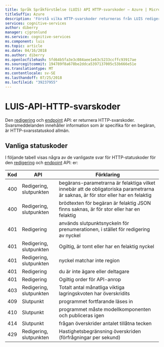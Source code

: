 ```yaml
---
title: Språk Språkförståelse (LUIS) API HTTP-svarskoder – Azure | Microsoft Docs
titleSuffix: Azure
description: 'Förstå vilka HTTP-svarskoder returneras från LUIS redigerings- och slutpunkt-API: er'
services: cognitive-services
author: diberry
manager: cjgronlund
ms.service: cognitive-services
ms.component: luis
ms.topic: article
ms.date: 04/16/2018
ms.author: diberry
ms.openlocfilehash: 5fd64b5fa3e3c084aee1e63c5233ccffc93917ae
ms.sourcegitcommit: 194789f8a678be2ddca5397137005c53b666e51e
ms.translationtype: MT
ms.contentlocale: sv-SE
ms.lasthandoff: 07/25/2018
ms.locfileid: "39237955"
---
```

# <a name="luis-api-http-response-codes"></a>LUIS-API-HTTP-svarskoder
Den [redigering](https://aka.ms/luis-authoring-apis) och [endpoint](https://aka.ms/luis-endpoint-apis) API: er returnera HTTP-svarskoder. Svarsmeddelanden innehåller information som är specifika för en begäran, är HTTP-svarsstatuskod allmän. 

## <a name="common-status-codes"></a>Vanliga statuskoder
I följande tabell visas några av de vanligaste svar för HTTP-statuskoder för den [redigering](https://aka.ms/luis-authoring-apis) och [endpoint](https://aka.ms/luis-endpoint-apis) API: er:

|Kod|API|Förklaring|
|:--|--|--|
|400|Redigering, slutpunkten|begärans-parametrarna är felaktiga vilket innebär att de obligatoriska parametrarna är saknas, är för stor eller har en felaktig|
|400|Redigering, slutpunkten|brödtexten för begäran är felaktig JSON finns saknas, är för stor eller har en felaktig|
|401|Redigering|används slutpunktsnyckeln för prenumerationen, i stället för redigering av nyckel|
|401|Redigering, slutpunkten|Ogiltig, är tomt eller har en felaktig nyckel|
|401|Redigering, slutpunkten| nyckel matchar inte region|
|401|Redigering|du är inte ägare eller deltagare|
|401|Redigering|Ogiltig order för API-anrop|
|403|Redigering, slutpunkten|Totalt antal månatliga viktiga lagringskvoten har överskridits|
|409|Slutpunkt|programmet fortfarande läses in|
|410|Slutpunkt|programmet måste modellkomponenten och publiceras igen|
|414|Slutpunkt|frågan överskrider antalet tillåtna tecken|
|429|Redigering, slutpunkten|Hastighetsbegränsning överskriden (förfrågningar per sekund)|